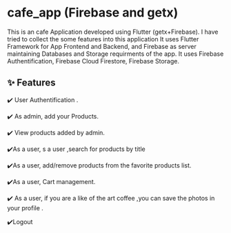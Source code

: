 # cafe_app (Firebase and getx)

This is an cafe Application developed using Flutter (getx+Firebase). I have tried to collect  the some features  into this application  It uses Flutter Framework for App Frontend and Backend, and Firebase as server maintaining Databases and Storage requirments of the app. It uses Firebase Authentification, Firebase Cloud Firestore, Firebase Storage.

## ✨ Features

✔️ User Authentification .

✔️ As admin, add your Products.

✔️ View products added by admin.

✔️As a user, s a user ,search for products by title 

✔️As a user, add/remove products from the favorite products list.

✔️As a user, Cart management. 

✔️ As a user, if you are a like of the art coffee ,you can save the photos in your profile .

✔️Logout

